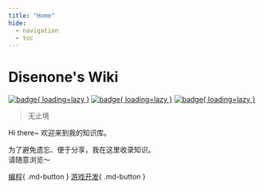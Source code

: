```yaml
---
title: "Home"
hide:
  - navigation
  - toc
---
```


# Disenone's Wiki

[![badge](https://img.shields.io/github/deployments/disenone/wiki/Production?label=Build&style=flat-square){ loading=lazy }](https://vercel.com/powerlin/wiki-mkdocs/deployments)
[![badge](https://img.shields.io/github/last-commit/disenone/wiki?color=FCD734&label=Last%20commit&style=flat-square){ loading=lazy }](https://github.com/disenone/wiki/commits/main)
[![badge](https://img.shields.io/badge/Contact%20%26%20Subscribe-me-34ABE0?&style=flat-square){ loading=lazy }](https://disenone.github.io/wiki/Contact-and-Subscribe)

> 无止境

Hi there~ 欢迎来到我的知识库。

为了避免遗忘、便于分享，我在这里收录知识。  
请随意浏览～

[编程](cpp-C和Cpp的命令行参数处理总结){ .md-button }
[游戏开发](game-游戏AOI算法解析和性能实测){ .md-button }
